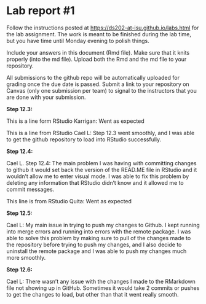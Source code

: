 
<!-- README.md is generated from README.Rmd. Please edit the README.Rmd file -->

# Lab report \#1

Follow the instructions posted at
<https://ds202-at-isu.github.io/labs.html> for the lab assignment. The
work is meant to be finished during the lab time, but you have time
until Monday evening to polish things.

Include your answers in this document (Rmd file). Make sure that it
knits properly (into the md file). Upload both the Rmd and the md file
to your repository.

All submissions to the github repo will be automatically uploaded for
grading once the due date is passed. Submit a link to your repository on
Canvas (only one submission per team) to signal to the instructors that
you are done with your submission.

**Step 12.3:**

This is a line form RStudio Karrigan: Went as expected

This is a line from RStudio Cael L: Step 12.3 went smoothly, and I was
able to get the github repository to load into RStudio successfully.

**Step 12.4:**

Cael L. Step 12.4: The main problem I was having with committing changes
to github it would set back the version of the READ.ME file in RStudio
and it wouldn’t allow me to enter visual mode. I was able to fix this
problem by deleting any information that RStudio didn’t know and it
allowed me to commit messages.

This line is from RStudio Quita: Went as expected

**Step 12.5:**

Cael L: My main issue in trying to push my changes to Github. I kept
running into merge errors and running into errors with the remote
package. I was able to solve this problem by making sure to pull of the
changes made to the repository before trying to push my changes, and I
also decide to uninstall the remote package and I was able to push my
changes much more smoothly.

**Step 12.6:**

Cael L: There wasn’t any issue with the changes I made to the RMarkdown
file not showing up in GitHub. Sometimes it would take 2 commits or
pushes to get the changes to load, but other than that it went really
smooth.
